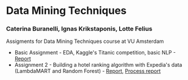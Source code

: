 # Data Mining Techniques

### Caterina Buranelli, Ignas Krikstaponis, Lotte Felius

Assigments for Data Mining Techniques course at VU Amsterdam

* Basic Assignment - EDA, Kaggle's Titanic competition, basic NLP - [Report](https://github.com/hellowithchicken/DataMining/blob/main/basic_assignment/Report/datamining_a1.pdf)
* Assignment 2 - Building a hotel ranking algorithm with Expedia's data (LambdaMART and Random Forest) - [Report](https://github.com/hellowithchicken/DataMining/blob/main/assignment2/Report/datamining_2_group_29.pdf), [Process report](https://github.com/hellowithchicken/DataMining/blob/main/assignment2/Report/datamining_process_report.pdf)
